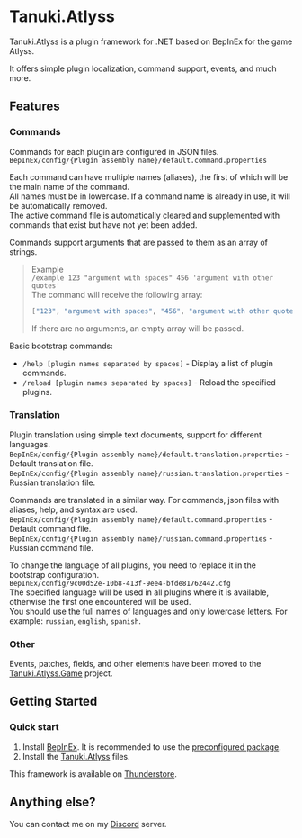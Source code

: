 # Tanuki.Atlyss
Tanuki.Atlyss is a plugin framework for .NET based on BepInEx for the game Atlyss.

It offers simple plugin localization, command support, events, and much more.
## Features
### Commands
Commands for each plugin are configured in JSON files.<br>
`BepInEx/config/{Plugin assembly name}/default.command.properties`

Each command can have multiple names (aliases), the first of which will be the main name of the command.<br>
All names must be in lowercase. If a command name is already in use, it will be automatically removed.<br>
The active command file is automatically cleared and supplemented with commands that exist but have not yet been added.

Commands support arguments that are passed to them as an array of strings.<br>
> Example<br>
> `/example 123 "argument with spaces" 456 'argument with other quotes'`<br>
> The command will receive the following array:
> ```c
> ["123", "argument with spaces", "456", "argument with other quotes"]
> ```
> If there are no arguments, an empty array will be passed.

Basic bootstrap commands:
- `/help [plugin names separated by spaces]` - Display a list of plugin commands.
- `/reload [plugin names separated by spaces]` - Reload the specified plugins.
### Translation
Plugin translation using simple text documents, support for different languages.<br>
`BepInEx/config/{Plugin assembly name}/default.translation.properties` - Default translation file.<br>
`BepInEx/config/{Plugin assembly name}/russian.translation.properties` - Russian translation file.<br>

Commands are translated in a similar way. For commands, json files with aliases, help, and syntax are used.<br>
`BepInEx/config/{Plugin assembly name}/default.command.properties` - Default command file.<br>
`BepInEx/config/{Plugin assembly name}/russian.command.properties` - Russian command file.

To change the language of all plugins, you need to replace it in the bootstrap configuration.<br>
`BepInEx/config/9c00d52e-10b8-413f-9ee4-bfde81762442.cfg`<br>
The specified language will be used in all plugins where it is available, otherwise the first one encountered will be used.<br>
You should use the full names of languages and only lowercase letters. For example: `russian`, `english`, `spanish`.
### Other
Events, patches, fields, and other elements have been moved to the [Tanuki.Atlyss.Game](https://github.com/TimofeyTanuki/Tanuki.Atlyss/tree/main/Tanuki.Atlyss.Game) project.<br>
## Getting Started
### Quick start
1. Install [BepInEx](https://docs.bepinex.dev/articles/user_guide/installation/index.html). It is recommended to use the [preconfigured package](https://thunderstore.io/c/atlyss/p/BepInEx/BepInExPack/).
2. Install the [Tanuki.Atlyss](https://github.com/TimofeyTanuki/Tanuki.Atlyss/releases) files.

This framework is available on [Thunderstore](https://thunderstore.io/c/atlyss/p/Tanuki/Tanuki_Atlyss/).
## Anything else?
You can contact me on my [Discord](https://discord.gg/b9mjYqHxTM) server.